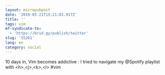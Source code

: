 ```yaml
---
layout: micropubpost
date: '2019-03-21T15:21:01.917Z'
title: ''
tags: vim
mf-syndicate-to:
  - 'https://brid.gy/publish/twitter'
slug: '55261'
lang: en
category: social
---
```

10 days in, Vim becomes addictive : I tried to navigate my @Spotify playlist with &lt;h&gt;,&lt;j&gt;,&lt;k&gt;,&lt;l&gt; #vim

